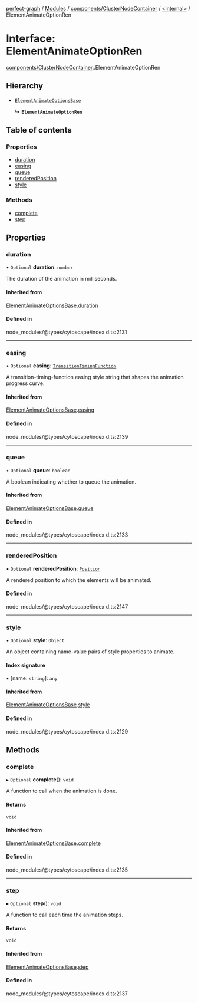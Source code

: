 [perfect-graph](../README.md) / [Modules](../modules.md) / [components/ClusterNodeContainer](../modules/components_ClusterNodeContainer.md) / [<internal\>](../modules/components_ClusterNodeContainer._internal_.md) / ElementAnimateOptionRen

# Interface: ElementAnimateOptionRen

[components/ClusterNodeContainer](../modules/components_ClusterNodeContainer.md).[<internal>](../modules/components_ClusterNodeContainer._internal_.md).ElementAnimateOptionRen

## Hierarchy

- [`ElementAnimateOptionsBase`](components_ClusterNodeContainer._internal_.ElementAnimateOptionsBase.md)

  ↳ **`ElementAnimateOptionRen`**

## Table of contents

### Properties

- [duration](components_ClusterNodeContainer._internal_.ElementAnimateOptionRen.md#duration)
- [easing](components_ClusterNodeContainer._internal_.ElementAnimateOptionRen.md#easing)
- [queue](components_ClusterNodeContainer._internal_.ElementAnimateOptionRen.md#queue)
- [renderedPosition](components_ClusterNodeContainer._internal_.ElementAnimateOptionRen.md#renderedposition)
- [style](components_ClusterNodeContainer._internal_.ElementAnimateOptionRen.md#style)

### Methods

- [complete](components_ClusterNodeContainer._internal_.ElementAnimateOptionRen.md#complete)
- [step](components_ClusterNodeContainer._internal_.ElementAnimateOptionRen.md#step)

## Properties

### duration

• `Optional` **duration**: `number`

The duration of the animation in milliseconds.

#### Inherited from

[ElementAnimateOptionsBase](components_ClusterNodeContainer._internal_.ElementAnimateOptionsBase.md).[duration](components_ClusterNodeContainer._internal_.ElementAnimateOptionsBase.md#duration)

#### Defined in

node_modules/@types/cytoscape/index.d.ts:2131

___

### easing

• `Optional` **easing**: [`TransitionTimingFunction`](../modules/components_ClusterNodeContainer._internal_.md#transitiontimingfunction)

A transition-timing-function easing style string that shapes the animation progress curve.

#### Inherited from

[ElementAnimateOptionsBase](components_ClusterNodeContainer._internal_.ElementAnimateOptionsBase.md).[easing](components_ClusterNodeContainer._internal_.ElementAnimateOptionsBase.md#easing)

#### Defined in

node_modules/@types/cytoscape/index.d.ts:2139

___

### queue

• `Optional` **queue**: `boolean`

A boolean indicating whether to queue the animation.

#### Inherited from

[ElementAnimateOptionsBase](components_ClusterNodeContainer._internal_.ElementAnimateOptionsBase.md).[queue](components_ClusterNodeContainer._internal_.ElementAnimateOptionsBase.md#queue)

#### Defined in

node_modules/@types/cytoscape/index.d.ts:2133

___

### renderedPosition

• `Optional` **renderedPosition**: [`Position`](components_ClusterNodeContainer._internal_.Position.md)

A rendered position to which the elements will be animated.

#### Defined in

node_modules/@types/cytoscape/index.d.ts:2147

___

### style

• `Optional` **style**: `Object`

An object containing name-value pairs of style properties to animate.

#### Index signature

▪ [name: `string`]: `any`

#### Inherited from

[ElementAnimateOptionsBase](components_ClusterNodeContainer._internal_.ElementAnimateOptionsBase.md).[style](components_ClusterNodeContainer._internal_.ElementAnimateOptionsBase.md#style)

#### Defined in

node_modules/@types/cytoscape/index.d.ts:2129

## Methods

### complete

▸ `Optional` **complete**(): `void`

A function to call when the animation is done.

#### Returns

`void`

#### Inherited from

[ElementAnimateOptionsBase](components_ClusterNodeContainer._internal_.ElementAnimateOptionsBase.md).[complete](components_ClusterNodeContainer._internal_.ElementAnimateOptionsBase.md#complete)

#### Defined in

node_modules/@types/cytoscape/index.d.ts:2135

___

### step

▸ `Optional` **step**(): `void`

A function to call each time the animation steps.

#### Returns

`void`

#### Inherited from

[ElementAnimateOptionsBase](components_ClusterNodeContainer._internal_.ElementAnimateOptionsBase.md).[step](components_ClusterNodeContainer._internal_.ElementAnimateOptionsBase.md#step)

#### Defined in

node_modules/@types/cytoscape/index.d.ts:2137
